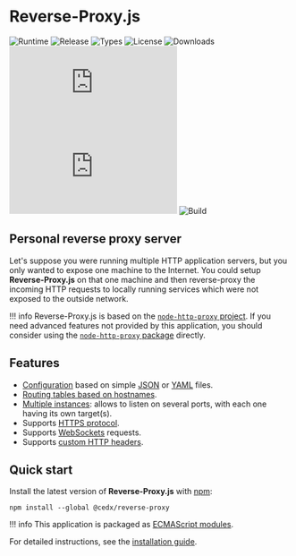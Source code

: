 # Reverse-Proxy.js
![Runtime](https://badgen.net/npm/node/@cedx/reverse-proxy) ![Release](https://badgen.net/npm/v/@cedx/reverse-proxy) ![Types](https://badgen.net/npm/types/@cedx/reverse-proxy) ![License](https://badgen.net/npm/license/@cedx/reverse-proxy) ![Downloads](https://badgen.net/npm/dt/@cedx/reverse-proxy) ![Dependencies](https://badgen.net/david/dep/cedx/reverse-proxy.js) ![Coverage](https://badgen.net/coveralls/c/github/cedx/reverse-proxy.js) ![Build](https://badgen.net/github/checks/cedx/reverse-proxy.js/main)

## Personal reverse proxy server
Let's suppose you were running multiple HTTP application servers, but you only wanted to expose one machine to the Internet. You could setup **Reverse-Proxy.js** on that one machine and then reverse-proxy the incoming HTTP requests to locally running services which were not exposed to the outside network.

!!! info
	Reverse-Proxy.js is based on the [`node-http-proxy` project](https://github.com/http-party/node-http-proxy).
	If you need advanced features not provided by this application, you should consider using the [`node-http-proxy` package](https://www.npmjs.com/package/http-proxy) directly.

## Features
- [Configuration](usage/configuration.md) based on simple [JSON](https://json.org) or [YAML](http://yaml.org) files.
- [Routing tables based on hostnames](usage/hostname_routing.md).
- [Multiple instances](usage/multiple_ports.md): allows to listen on several ports, with each one having its own target(s).
- Supports [HTTPS protocol](usage/using_https.md).
- Supports [WebSockets](https://en.wikipedia.org/wiki/WebSocket) requests.
- Supports [custom HTTP headers](usage/http_headers.md).

## Quick start
Install the latest version of **Reverse-Proxy.js** with [npm](https://www.npmjs.com):

``` shell
npm install --global @cedx/reverse-proxy
```

!!! info
	This application is packaged as [ECMAScript modules](https://nodejs.org/api/esm.html).

For detailed instructions, see the [installation guide](installation.md).

